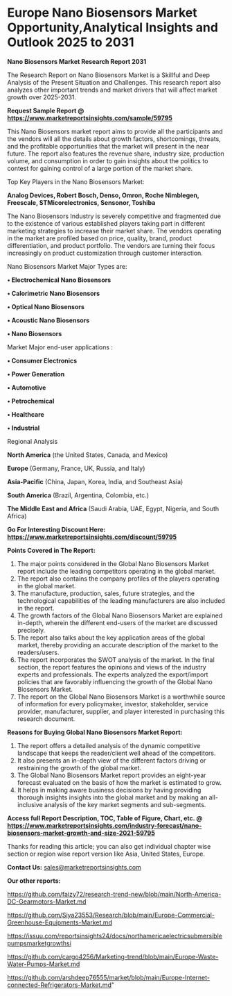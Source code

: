   # Europe Nano Biosensors Market Opportunity,Analytical Insights and Outlook 2025 to 2031

<strong>Nano Biosensors Market Research Report 2031</strong>

The Research Report on Nano Biosensors Market is a Skillful and Deep Analysis of the Present Situation and Challenges. This research report also analyzes other important trends and market drivers that will affect market growth over 2025-2031.

<strong>Request Sample Report @ <a href=https://www.marketreportsinsights.com/sample/59795>https://www.marketreportsinsights.com/sample/59795</a></strong>

This Nano Biosensors market report aims to provide all the participants and the vendors will all the details about growth factors, shortcomings, threats, and the profitable opportunities that the market will present in the near future. The report also features the revenue share, industry size, production volume, and consumption in order to gain insights about the politics to contest for gaining control of a large portion of the market share.

Top Key Players in the Nano Biosensors Market:

<strong>Analog Devices, Robert Bosch, Denso, Omron, Roche Nimblegen, Freescale, STMicorelectronics, Sensonor, Toshiba</strong>

The Nano Biosensors Industry is severely competitive and fragmented due to the existence of various established players taking part in different marketing strategies to increase their market share. The vendors operating in the market are profiled based on price, quality, brand, product differentiation, and product portfolio. The vendors are turning their focus increasingly on product customization through customer interaction.

Nano Biosensors Market Major Types are:

<strong>• Electrochemical Nano Biosensors

• Calorimetric Nano Biosensors

• Optical Nano Biosensors

• Acoustic Nano Biosensors

• Nano Biosensors</strong>

Market Major end-user applications :

<strong>• Consumer Electronics

• Power Generation

• Automotive

• Petrochemical

• Healthcare

• Industrial</strong>

Regional Analysis

</u><strong><b>North America</b></strong> (the United States, Canada, and Mexico)

<strong><b>Europe </b></strong>(Germany, France, UK, Russia, and Italy)

<strong><b>Asia-Pacific</b></strong> (China, Japan, Korea, India, and Southeast Asia)

<strong><b>South America</b></strong> (Brazil, Argentina, Colombia, etc.)

<strong><b>The Middle East and Africa</b></strong> (Saudi Arabia, UAE, Egypt, Nigeria, and South Africa)

<strong>Go For Interesting Discount Here: <a href=https://www.marketreportsinsights.com/discount/59795>https://www.marketreportsinsights.com/discount/59795</a></strong>

<strong>Points Covered in The Report:</strong>
<ol>
  <li>The major points considered in the Global Nano Biosensors Market report include the leading competitors operating in the global market.</li>
  <li>The report also contains the company profiles of the players operating in the global market.</li>
  <li>The manufacture, production, sales, future strategies, and the technological capabilities of the leading manufacturers are also included in the report.</li>
  <li>The growth factors of the Global Nano Biosensors Market are explained in-depth, wherein the different end-users of the market are discussed precisely.</li>
  <li>The report also talks about the key application areas of the global market, thereby providing an accurate description of the market to the readers/users.</li>
  <li>The report incorporates the SWOT analysis of the market. In the final section, the report features the opinions and views of the industry experts and professionals. The experts analyzed the export/import policies that are favorably influencing the growth of the Global Nano Biosensors Market.</li>
  <li>The report on the Global Nano Biosensors Market is a worthwhile source of information for every policymaker, investor, stakeholder, service provider, manufacturer, supplier, and player interested in purchasing this research document.</li>
</ol>
<strong>Reasons for Buying Global Nano Biosensors Market Report:</strong>

<ol>
  <li>The report offers a detailed analysis of the dynamic competitive landscape that keeps the reader/client well ahead of the competitors.</li>
  <li>It also presents an in-depth view of the different factors driving or restraining the growth of the global market.</li>
  <li>The Global Nano Biosensors Market report provides an eight-year forecast evaluated on the basis of how the market is estimated to grow.</li>
  <li>It helps in making aware business decisions by having providing thorough insights insights into the global market and by making an all-inclusive analysis of the key market segments and sub-segments.</li>
</ol>
<strong>Access full Report Description, TOC, Table of Figure, Chart, etc. @ <a href=https://www.marketreportsinsights.com/industry-forecast/nano-biosensors-market-growth-and-size-2021-59795>https://www.marketreportsinsights.com/industry-forecast/nano-biosensors-market-growth-and-size-2021-59795</a></strong>


Thanks for reading this article; you can also get individual chapter wise section or region wise report version like Asia, United States, Europe.

<strong>Contact Us:</strong>
sales@marketreportsinsights.com

<strong>Our other reports:</strong>

<a href=https://github.com/faizy72/research-trend-new/blob/main/North-America-DC-Gearmotors-Market.md>https://github.com/faizy72/research-trend-new/blob/main/North-America-DC-Gearmotors-Market.md</a>

<a href=https://github.com/Siya23553/Research/blob/main/Europe-Commercial-Greenhouse-Equipments-Market.md>https://github.com/Siya23553/Research/blob/main/Europe-Commercial-Greenhouse-Equipments-Market.md</a>

<a href=https://issuu.com/reportsinsights24/docs/northamericaelectricsubmersiblepumpsmarketgrowthsi>https://issuu.com/reportsinsights24/docs/northamericaelectricsubmersiblepumpsmarketgrowthsi</a>

<a href=https://github.com/cargo4256/Marketing-trend/blob/main/Europe-Waste-Water-Pumps-Market.md>https://github.com/cargo4256/Marketing-trend/blob/main/Europe-Waste-Water-Pumps-Market.md</a>

<a href=https://github.com/arshdeep76555/market/blob/main/Europe-Internet-connected-Refrigerators-Market.md>https://github.com/arshdeep76555/market/blob/main/Europe-Internet-connected-Refrigerators-Market.md</a>"
